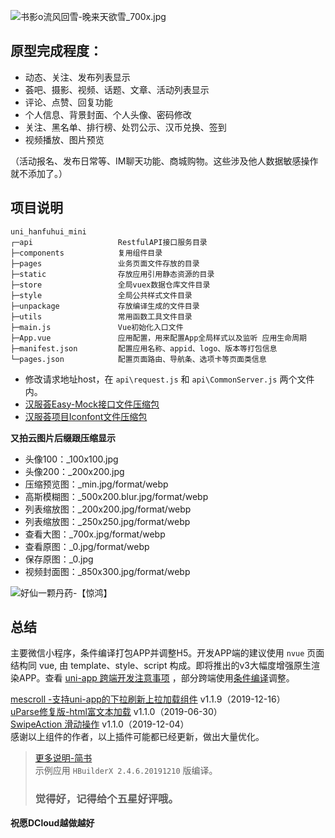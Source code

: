 ![书影o流风回雪-晚来天欲雪_700x.jpg](https://pic.hanfugou.com/android/2019/11/3/83b49515c8de4deeb312183cb881292c.jpg_700x.jpg) 

## 原型完成程度：
* 动态、关注、发布列表显示 
* 荟吧、摄影、视频、话题、文章、活动列表显示 
* 评论、点赞、回复功能 
* 个人信息、背景封面、个人头像、密码修改 
* 关注、黑名单、排行榜、处罚公示、汉币兑换、签到 
* 视频播放、图片预览 

（活动报名、发布日常等、IM聊天功能、商城购物。这些涉及他人数据敏感操作就不添加了。）

## 项目说明

```text
uni_hanfuhui_mini
┌─api                   RestfulAPI接口服务目录 
├─components            复用组件目录 
├─pages                 业务页面文件存放的目录
├─static                存放应用引用静态资源的目录 
├─store                 全局vuex数据仓库文件目录 
├─style                 全局公共样式文件目录 
├─unpackage             存放编译生成的文件目录 
├─utils                 常用函数工具文件目录 
├─main.js               Vue初始化入口文件 
├─App.vue               应用配置，用来配置App全局样式以及监听 应用生命周期 
├─manifest.json         配置应用名称、appid、logo、版本等打包信息 
└─pages.json            配置页面路由、导航条、选项卡等页面类信息 
```

- 修改请求地址host，在 `api\request.js` 和 `api\CommonServer.js` 两个文件内。
- [汉服荟Easy-Mock接口文件压缩包](https://gitee.com/TsMask/uni_hanfuhui_mini/unpackage/docres/some/Easy-Mock-API.zip) 
- [汉服荟项目Iconfont文件压缩包](https://gitee.com/TsMask/uni_hanfuhui_mini/unpackage/docres/some/iconfont.zip) 

**又拍云图片后缀跟压缩显示**
* 头像100：_100x100.jpg
* 头像200：_200x200.jpg
* 压缩预览图：_min.jpg/format/webp
* 高斯模糊图：_500x200.blur.jpg/format/webp
* 列表缩放图：_200x200.jpg/format/webp
* 列表缩放图：_250x250.jpg/format/webp
* 查看大图：_700x.jpg/format/webp
* 查看原图：_0.jpg/format/webp
* 保存原图：_0.jpg
* 视频封面图：_850x300.jpg/format/webp

![好仙一颗丹药-【惊鸿】](https://pic.hanfugou.com/android/2019/9/31/565f2a1dbefd4f1788e16acea27f746a.jpg_700x.jpg) 

## 总结

主要微信小程序，条件编译打包APP并调整H5。开发APP端的建议使用 `nvue` 页面结构同 vue, 由 template、style、script 构成。即将推出的v3大幅度增强原生渲染APP。查看 [uni-app 跨端开发注意事项](https://uniapp.dcloud.io/matter) ，部分跨端使用[条件编译](https://uniapp.dcloud.io/platform)调整。

[mescroll -支持uni-app的下拉刷新上拉加载组件](https://ext.dcloud.net.cn/plugin?id=343) v1.1.9（2019-12-16）  
[uParse修复版-html富文本加载](https://ext.dcloud.net.cn/plugin?id=364) v1.1.0（2019-06-30）  
[SwipeAction 滑动操作](https://ext.dcloud.net.cn/plugin?id=181) v1.1.0（2019-12-04）  
感谢以上组件的作者，以上插件可能都已经更新，做出大量优化。   

> [更多说明-简书](https://www.jianshu.com/p/89b08e8e60e7)    
> 示例应用 `HBuilderX 2.4.6.20191210` 版编译。  
> ### 觉得好，记得给个五星好评哦。

**祝愿DCloud越做越好**